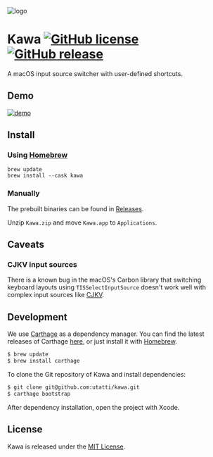 ![logo](resource/png/logo.png)

# Kawa [![GitHub license](https://img.shields.io/badge/license-MIT-lightgrey.svg)](https://raw.githubusercontent.com/utatti/kawa/master/LICENSE) [![GitHub release](https://img.shields.io/github/release/utatti/kawa.svg)](https://github.com/utatti/kawa/releases)

A macOS input source switcher with user-defined shortcuts.

## Demo

[![demo](https://cloud.githubusercontent.com/assets/1013641/9109734/d73505e4-3c72-11e5-9c71-49cdf4a484da.gif)](http://vimeo.com/135542587)

## Install

### Using [Homebrew](https://brew.sh/)

```shell
brew update
brew install --cask kawa
```

### Manually

The prebuilt binaries can be found in [Releases](https://github.com/utatti/kawa/releases).

Unzip `Kawa.zip` and move `Kawa.app` to `Applications`.

## Caveats

### CJKV input sources

There is a known bug in the macOS's Carbon library that switching keyboard
layouts using `TISSelectInputSource` doesn't work well with complex input
sources like [CJKV](https://en.wikipedia.org/wiki/CJK_characters).

## Development

We use [Carthage](https://github.com/Carthage/Carthage) as a dependency manager.
You can find the latest releases of Carthage [here](https://github.com/Carthage/Carthage/releases),
or just install it with [Homebrew](http://brew.sh).

```bash
$ brew update
$ brew install carthage
```

To clone the Git repository of Kawa and install dependencies:

```bash
$ git clone git@github.com:utatti/kawa.git
$ carthage bootstrap
```

After dependency installation, open the project with Xcode.

## License

Kawa is released under the [MIT License](LICENSE).
